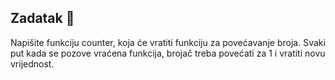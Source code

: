 ## Zadatak 📝

Napišite funkciju counter, koja će vratiti funkciju za povećavanje broja. Svaki put kada se pozove vraćena funkcija, brojač treba povećati za 1 i vratiti novu vrijednost.